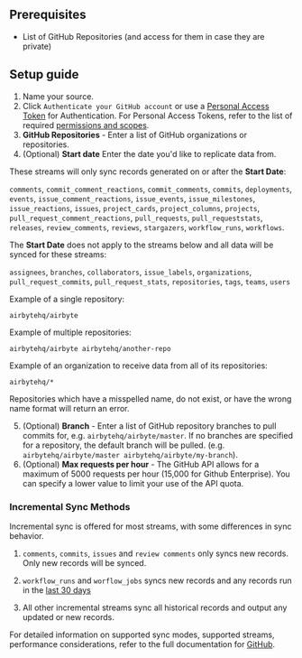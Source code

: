 ## Prerequisites

- List of GitHub Repositories (and access for them in case they are private)

## Setup guide

1. Name your source.
2. Click `Authenticate your GitHub account` or use a [Personal Access Token](https://github.com/settings/tokens) for Authentication. For Personal Access Tokens, refer to the list of required [permissions and scopes](https://docs.airbyte.com/integrations/sources/github#permissions-and-scopes).
3. **GitHub Repositories** - Enter a list of GitHub organizations or repositories.
4. (Optional) **Start date** Enter the date you'd like to replicate data from. 

These streams will only sync records generated on or after the **Start Date**: 

`comments`, `commit_comment_reactions`, `commit_comments`, `commits`, `deployments`, `events`, `issue_comment_reactions`, `issue_events`, `issue_milestones`, `issue_reactions`, `issues`, `project_cards`, `project_columns`, `projects`, `pull_request_comment_reactions`, `pull_requests`, `pull_requeststats`, `releases`, `review_comments`, `reviews`, `stargazers`, `workflow_runs`, `workflows`.

The **Start Date** does not apply to the streams below and all data will be synced for these streams:

`assignees`, `branches`, `collaborators`, `issue_labels`, `organizations`, `pull_request_commits`, `pull_request_stats`, `repositories`,  `tags`,  `teams`, `users`

Example of a single repository:
```
airbytehq/airbyte
```
Example of multiple repositories:
```
airbytehq/airbyte airbytehq/another-repo
```
Example of an organization to receive data from all of its repositories: 
```
airbytehq/*
```
Repositories which have a misspelled name, do not exist, or have the wrong name format will return an error.

5. (Optional) **Branch** - Enter a list of GitHub repository branches to pull commits for, e.g. `airbytehq/airbyte/master`. If no branches are specified for a repository, the default branch will be pulled. (e.g. `airbytehq/airbyte/master airbytehq/airbyte/my-branch`).
6. (Optional) **Max requests per hour** - The GitHub API allows for a maximum of 5000 requests per hour (15,000 for Github Enterprise). You can specify a lower value to limit your use of the API quota.

### Incremental Sync Methods
Incremental sync is offered for most streams, with some differences in sync behavior.

1. `comments`, `commits`, `issues` and `review comments` only syncs new records. Only new records will be synced.

2. `workflow_runs` and `worflow_jobs` syncs new records and any records run in the [last 30 days](https://docs.github.com/en/actions/managing-workflow-runs/re-running-workflows-and-jobs)

3. All other incremental streams sync all historical records and output any updated or new records.

For detailed information on supported sync modes, supported streams, performance considerations, refer to the full documentation for [GitHub](https://docs.airbyte.com/integrations/sources/github/).
